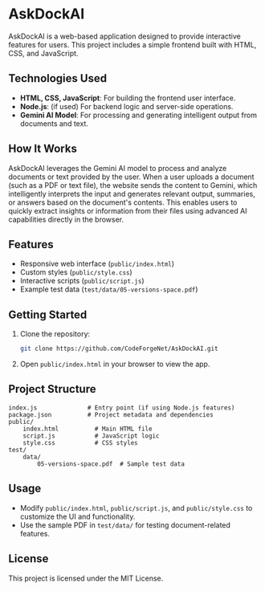 # AskDockAI

AskDockAI is a web-based application designed to provide interactive features for users. This project includes a simple frontend built with HTML, CSS, and JavaScript.

## Technologies Used

- **HTML, CSS, JavaScript**: For building the frontend user interface.
- **Node.js**: (if used) For backend logic and server-side operations.
- **Gemini AI Model**: For processing and generating intelligent output from documents and text.

## How It Works

AskDockAI leverages the Gemini AI model to process and analyze documents or text provided by the user. When a user uploads a document (such as a PDF or text file), the website sends the content to Gemini, which intelligently interprets the input and generates relevant output, summaries, or answers based on the document's contents. This enables users to quickly extract insights or information from their files using advanced AI capabilities directly in the browser.

## Features

- Responsive web interface (`public/index.html`)
- Custom styles (`public/style.css`)
- Interactive scripts (`public/script.js`)
- Example test data (`test/data/05-versions-space.pdf`)

## Getting Started

1. Clone the repository:
   ```sh
   git clone https://github.com/CodeForgeNet/AskDockAI.git
   ```
2. Open `public/index.html` in your browser to view the app.

## Project Structure

```
index.js              # Entry point (if using Node.js features)
package.json          # Project metadata and dependencies
public/
	index.html          # Main HTML file
	script.js           # JavaScript logic
	style.css           # CSS styles
test/
	data/
		05-versions-space.pdf  # Sample test data
```

## Usage

- Modify `public/index.html`, `public/script.js`, and `public/style.css` to customize the UI and functionality.
- Use the sample PDF in `test/data/` for testing document-related features.

## License

This project is licensed under the MIT License.
